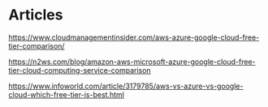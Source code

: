 # Articles

https://www.cloudmanagementinsider.com/aws-azure-google-cloud-free-tier-comparison/

https://n2ws.com/blog/amazon-aws-microsoft-azure-google-cloud-free-tier-cloud-computing-service-comparison

https://www.infoworld.com/article/3179785/aws-vs-azure-vs-google-cloud-which-free-tier-is-best.html

